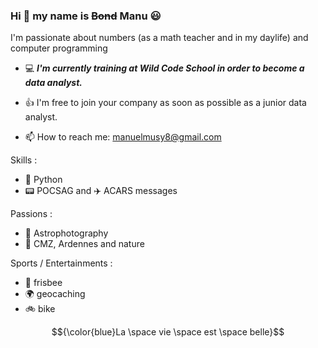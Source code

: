 ### Hi 👋 my name is ~~Bond~~ Manu :smiley:

I'm passionate about numbers (as a math teacher and in my daylife) and computer programming  
 
- :computer: <b><i>I'm currently training at Wild Code School in order to become a data analyst.</i></b>

- :thumbsup: I'm free to join your company as soon as possible as a junior data analyst.

- 📫 How to reach me: manuelmusy8@gmail.com

Skills :
- :snake: Python 
- :pager: POCSAG and :airplane: ACARS messages

Passions :
 - :milky_way: Astrophotography
 - :sunrise_over_mountains: CMZ, Ardennes and nature

Sports / Entertainments :
- :minidisc: frisbee
- :earth_africa: geocaching
- :bike: bike



$${\color{blue}La \space vie \space est \space belle}$$

<!--
**theperk08/theperk08** is a ✨ _special_ ✨ repository because its `README.md` (this file) appears on your GitHub profile.

Here are some ideas to get you started:

- 🔭 I’m currently working on ...
- 🌱 I’m currently learning ...
- 👯 I’m looking to collaborate on ...
- 🤔 I’m looking for help with ...
- 💬 Ask me about ...
- 📫 How to reach me: ...
- 😄 Pronouns: ...
- ⚡ Fun fact: ...
-->
